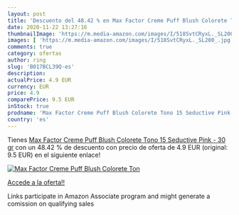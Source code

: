 ```yaml
---
layout: post
title: 'Descuento del 48.42 % en Max Factor Creme Puff Blush Colorete Ton'
date: 2020-11-22 13:27:16
thumbnailImage: 'https://m.media-amazon.com/images/I/518SvtCRyxL._SL200_.jpg'
images: [ 'https://m.media-amazon.com/images/I/518SvtCRyxL._SL200_.jpg' ]
comments: true
category: ofertas
author: ring
slug: 'B017BCL39Q-es'
description:
actualPrice: 4.9 EUR
currency: EUR
price: 4.9
comparePrice: 9.5 EUR
inStock: true
prodname: 'Max Factor Creme Puff Blush Colorete Tono 15 Seductive Pink - 30 gr'
country: 'es'
---
```


Tienes [Max Factor Creme Puff Blush Colorete Tono 15 Seductive Pink - 30 gr](https://www.amazon.es/dp/B017BCL39Q/?tag=tolees-21) con un 48.42 % de descuento con precio de oferta de 4.9 EUR (original: 9.5 EUR) en el siguiente enlace!

[![Max Factor Creme Puff Blush Colorete Ton](https://m.media-amazon.com/images/I/518SvtCRyxL._SL200_.jpg)](https://www.amazon.es/dp/B017BCL39Q/?tag=tolees-21)

[Accede a la oferta!!](https://www.amazon.es/dp/B017BCL39Q/?tag=tolees-21)

Links participate in Amazon Associate program and might generate a comission on qualifying sales


